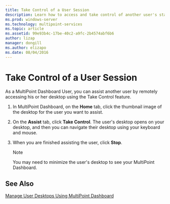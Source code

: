 ```yaml
---
title: Take Control of a User Session
description: Learn how to access and take control of another user's station in MultiPoint Services
ms.prod: windows-server
ms.technology: multipoint-services
ms.topic: article
ms.assetid: 99e93b4c-17be-40c2-a9fc-2b4574abf6b6
author: lizap
manager: dongill
ms.author: elizapo
ms.date: 08/04/2016
---
```

# Take Control of a User Session
As a MultiPoint Dashboard User, you can assist another user by remotely accessing his or her desktop using the Take Control feature.  
  
1.  In MultiPoint Dashboard, on the **Home** tab, click the thumbnail image of the desktop for the user you want to assist.  
  
2.  On the **Assist** tab, click **Take Control**. The user's desktop opens on your desktop, and then you can navigate their desktop using your keyboard and mouse.  
  
3.  When you are finished assisting the user, click **Stop**.  
  
    > [!NOTE]  
    > You may need to minimize the user's desktop to see your MultiPoint Dashboard.  
  
## See Also  
[Manage User Desktops Using MultiPoint Dashboard](Manage-User-Desktops-Using-MultiPoint-Dashboard.md)  
  
